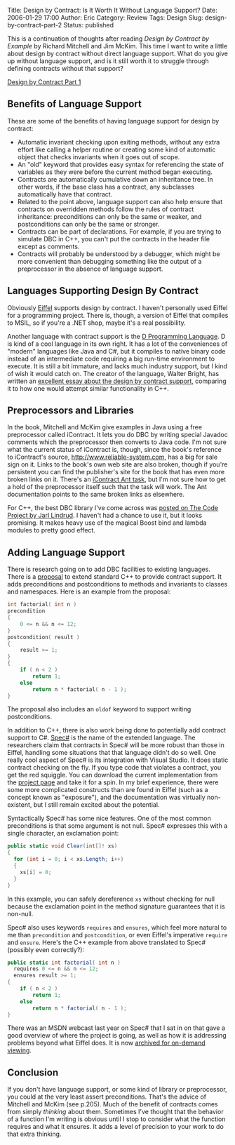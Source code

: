 Title: Design by Contract: Is It Worth It Without Language Support?
Date: 2006-01-29 17:00
Author: Eric
Category: Review
Tags: Design
Slug: design-by-contract-part-2
Status: published

This is a continuation of thoughts after reading *Design by Contract by
Example* by Richard Mitchell and Jim McKim. This time I want to write a
little about design by contract without direct language support. What do
you give up without language support, and is it still worth it to
struggle through defining contracts without that support?<!--more-->

[Design by Contract Part 1]({filename}/design-by-contract.md)

Benefits of Language Support
----------------------------

These are some of the benefits of having language support for design by
contract:

-   Automatic invariant checking upon exiting methods, without any extra
    effort like calling a helper routine or creating some kind of
    automatic object that checks invariants when it goes out of scope.
-   An "old" keyword that provides easy syntax for referencing the state
    of variables as they were before the current method began executing.
-   Contracts are automatically cumulative down an inheritance tree. In
    other words, if the base class has a contract, any subclasses
    automatically have that contract.
-   Related to the point above, language support can also help ensure
    that contracts on overridden methods follow the rules of contract
    inheritance: preconditions can only be the same or weaker, and
    postconditions can only be the same or stronger.
-   Contracts can be part of declarations. For example, if you are
    trying to simulate DBC in C++, you can't put the contracts in the
    header file except as comments.
-   Contracts will probably be understood by a debugger, which might be
    more convenient than debugging something like the output of a
    preprocessor in the absence of language support.

Languages Supporting Design By Contract
---------------------------------------

Obviously [Eiffel](http://www.eiffel.com/) supports design by contract.
I haven't personally used Eiffel for a programming project. There is,
though, a version of Eiffel that compiles to MSIL, so if you're a .NET
shop, maybe it's a real possibility.

Another language with contract support is the [D Programming
Language](http://www.digitalmars.com/d/). D is kind of a cool language
in its own right. It has a lot of the conveniences of "modern" languages
like Java and C\#, but it compiles to native binary code instead of an
intermediate code requiring a big run-time environment to execute. It is
still a bit immature, and lacks much industry support, but I kind of
wish it would catch on. The creator of the language, Walter Bright, has
written an [excellent essay about the design by contract
support](http://www.digitalmars.com/d/cppdbc.html), comparing it to how
one would attempt similar functionality in C++.

Preprocessors and Libraries
---------------------------

In the book, Mitchell and McKim give examples in Java using a free
preprocessor called iContract. It lets you do DBC by writing special
Javadoc comments which the preprocessor then converts to Java code. I'm
not sure what the current status of iContract is, though, since the
book's reference to iContract's source,
<http://www.reliable-system.com>, has a big for sale sign on it. Links
to the book's own web site are also broken, though if you're persistent
you can find the publisher's site for the book that has even more broken
links on it. There's an [iContract Ant
task](http://ant.apache.org/manual/OptionalTasks/icontract.html), but
I'm not sure how to get a hold of the preprocessor itself such that the
task will work. The Ant documentation points to the same broken links as
elsewhere.

For C++, the best DBC library I've come across was [posted on The Code
Project by <font class="messagetitle">Jarl
Lindrud</font>](http://www.codeproject.com/cpp/DesignByContract.asp).
I haven't had a chance to use it, but it looks promising. It makes heavy
use of the magical Boost bind and lambda modules to pretty good
effect.

Adding Language Support
-----------------------

There is research going on to add DBC facilities to existing languages.
There is a
[proposal](http://www.open-std.org/jtc1/sc22/wg21/docs/papers/2005/n1866.html)
to extend standard C++ to provide contract support. It adds
preconditions and postconditions to methods and invariants to classes
and namespaces. Here is an example from the proposal:

```cpp
int factorial( int n )
precondition
{
    0 <= n && n <= 12;
}
postcondition( result )
{
    result >= 1;
}
{
    if ( n < 2 )
        return 1;
    else
        return n * factorial( n - 1 );
}
```

The proposal also includes an `oldof` keyword to support writing
postconditions.

In addition to C++, there is also work being done to potentially add
contract support to C\#.
[Spec\#](http://research.microsoft.com/projects/specsharp/) is the name
of the extended language. The researchers claim that contracts in Spec\#
will be more robust than those in Eiffel, handling some situations that
that language didn't do so well. One really cool aspect of Spec\# is its
integration with Visual Studio. It does static contract checking on the
fly. If you type code that violates a contract, you get the red
squiggle. You can download the current implementation from the [project
page](http://research.microsoft.com/projects/specsharp/) and take it for
a spin. In my brief experience, there were some more complicated
constructs than are found in Eiffel (such as a concept known as
"exposure"), and the documentation was virtually non-existent, but I
still remain excited about the potential.

Syntactically Spec\# has some nice features. One of the most common
preconditions is that some argument is not null. Spec\# expresses this
with a single character, an exclamation point:

```csharp
public static void Clear(int[]! xs)
{
  for (int i = 0; i < xs.Length; i++)
  {
    xs[i] = 0;
  }
}
```

In this example, you can safely dereference `xs` without checking for
null because the exclamation point in the method signature guarantees
that it is non-null.

Spec\# also uses keywords `requires` and `ensures`, which feel more
natural to me than `precondition` and `postcondition`, or even Eiffel's
imperative `require` and `ensure`. Here's the C++ example from above
translated to Spec\# (possibly even correctly?):

```csharp
public static int factorial( int n )
  requires 0 <= n && n <= 12;
  ensures result >= 1;
{
    if ( n < 2 )
        return 1;
    else
        return n * factorial( n - 1 );
}
```

There was an MSDN webcast last year on Spec\# that I sat in on that gave
a good overview of where the project is going, as well as how it is
addressing problems beyond what Eiffel does. It is now [archived for
on-demand
viewing](http://msevents.microsoft.com/CUI/WebCastEventDetails.aspx?EventID=1032273351&EventCategory=5&culture=en-US&CountryCode=US).

Conclusion
----------

If you don't have language support, or some kind of library or
preprocessor, you could at the very least assert preconditions. That's
the advice of Mitchell and McKim (see p.205). Much of the benefit of
contracts comes from simply *thinking* about them. Sometimes I've
thought that the behavior of a function I'm writing is obvious until I
stop to consider what the function requires and what it ensures. It adds
a level of precision to your work to do that extra thinking.

